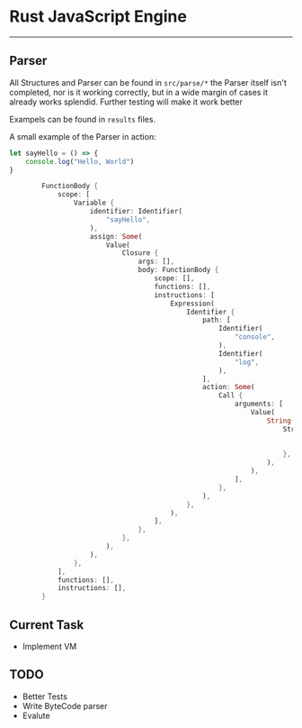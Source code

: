 # Rust JavaScript Engine

---

## Parser
All Structures and Parser can be found in `src/parse/*`
the Parser itself isn't completed, nor is it working correctly, but in a wide margin of cases it already works splendid.
Further testing will make it work better

Exampels can be found in `results` files.

A small example of the Parser in action:

```js
let sayHello = () => {
    console.log("Hello, World")
}
```

```rust
        FunctionBody {
            scope: [
                Variable {
                    identifier: Identifier(
                        "sayHello",
                    ),
                    assign: Some(
                        Value(
                            Closure {
                                args: [],
                                body: FunctionBody {
                                    scope: [],
                                    functions: [],
                                    instructions: [
                                        Expression(
                                            Identifier {
                                                path: [
                                                    Identifier(
                                                        "console",
                                                    ),
                                                    Identifier(
                                                        "log",
                                                    ),
                                                ],
                                                action: Some(
                                                    Call {
                                                        arguments: [
                                                            Value(
                                                                String(
                                                                    StringTemplate {
                                                                        start: "Hello, World",
                                                                        end: [],
                                                                    },
                                                                ),
                                                            ),
                                                        ],
                                                    },
                                                ),
                                            },
                                        ),
                                    ],
                                },
                            },
                        ),
                    ),
                },
            ],
            functions: [],
            instructions: [],
        }
```

## Current Task
- Implement VM

## TODO
- Better Tests
- Write ByteCode parser
- Evalute

